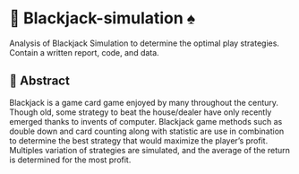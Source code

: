 # :game_die: Blackjack-simulation ♠️
Analysis of Blackjack Simulation to determine the optimal play strategies. Contain a written report, code, and data.

## :bookmark_tabs: Abstract
Blackjack is a game card game enjoyed by many throughout the century. Though old, some strategy to
beat the house/dealer have only recently emerged thanks to invents of computer. Blackjack game
methods such as double down and card counting along with statistic are use in combination to
determine the best strategy that would maximize the player’s profit. Multiples variation of strategies are
simulated, and the average of the return is determined for the most profit.
